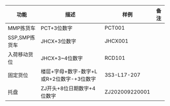 

功能 | 描述 | 样例 | 备注
---|---|---|---
MMP拣货车 | PCT+3位数字 | PCT001 | 
SSP,SMP拣货车 | JHCX+3位数字 | JHCX001 | 
入荷移动货位 | JHCX+3~4位数字 | RCD101 | 
固定货位 | 楼层+字母+数字-数字+L或R+2位数字-+3位数字 | 3S3-L17-207 | 
托盘 | ZJ开头+8位日期数字+4位数字 | ZJ202009220001 | 

